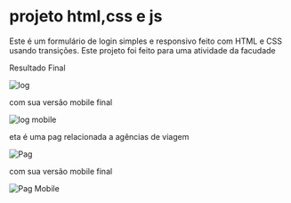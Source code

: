 # projeto html,css e js
Este é um formulário de login simples e responsivo feito com HTML e CSS usando transições.
Este projeto foi feito para uma atividade da facudade

Resultado Final

![log](https://user-images.githubusercontent.com/92549577/142514671-3d52620e-6593-4519-bf23-59d5d5d93486.jpeg)



com sua versão mobile final




![log mobile](https://user-images.githubusercontent.com/92549577/142514743-9d434ed8-81a6-4213-9f60-1704d01d9989.jpeg)





eta é uma pag relacionada a agências de viagem




![Pag](https://user-images.githubusercontent.com/92549577/142515387-a21138b6-158e-4c46-9227-69b6a199366d.jpg)




com sua versão mobile final



![Pag Mobile](https://user-images.githubusercontent.com/92549577/142515052-76d5eef5-5960-4b86-bda7-f4fcb3edc0f0.jpg)
